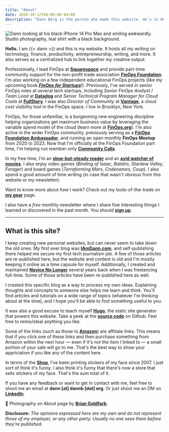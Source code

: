 ```yaml
---
title: "About"
date: 2020-10-12T08:00:00-04:00
description: "Dann Berg is the person who made this website. He's in New York City."
---
```

![Dann looking at his black iPhone 14 Pro Max and smiling awkwardly. Studio photography, teal shirt with a black background.](/images/dann-looking-at-phone.jpg)

**Hello.** I am {{< dann >}} and this is my website. It hosts all my writing on technology, finance, productivity, entrepreneurship, writing, and more. It also serves as a centralized hub to link together my creative output.

Professionally, I lead FinOps at **[Squarespace](https://www.squarespace.com)** and provide part-time community support for the non-profit trade association **[FinOps Foundation](https://finops.org)**. I'm also working on a few independent educational FinOps projects (like my upcoming book ***[FinOps for Startups](https://finopsforstartups.com)***!). Previously, I've served in senior FinOps roles at several tech startups, including _Senior FinOps Analyst_ / _Team Lead_ at **[Datadog](https://www.datadoghq.com)** and _Senior Technical Program Manager for Cloud Costs_ at **[FullStory](https://www.fullstory.com/)**. I was also *Director of Community* at **[Vantage](https://www.vantage.sh/)**, a cloud cost visibility tool in the FinOps space. I live in Brooklyn, New York.

FinOps, for those unfamiliar, is a burgeoning new engineering discipline helping organizations get maximum business value by leveraging the variable spend model of the cloud (learn more at **[FinOps.org](https://www.finops.org/)**). I'm also active in the wider FinOps community, previously serving as a **[FinOps Foundation Ambassador](https://www.finops.org/about/ambassadors/#ambassadors)**, and running an open monthly **FinOps Meetup** from 2020 to 2023. Now that I'm officially at the FinOps Foundation part time, I'm helping run member-only **[Community Calls](https://www.finops.org/community/events/?prod_wp-events[toggle][has_spaces]=true&prod_wp-events[refinementList][tag][0]=Community%20Call&prod_wp-events[refinementList][region][0]=North%20America)**.

In my free time, I'm an **[slow-but-steady reader](https://www.goodreads.com/dannb)** and an **[avid watcher of movies](https://letterboxd.com/dannb/)**. I also enjoy video games (_Binding of Isaac_, _Balatro_, _Stardew Valley_, _Forager_) and board games (_Terraforming Mars_, _Codenames_, _Coup_). I also spend a good amount of time writing (in case that wasn't obvious from this website or my newsletter).

Want to know more about _how_ I work? Check out my tools-of-the-trade on **[my gear](https://dannb.org/my-gear/)** page.

I also have a _free_ monthly newsletter where I share five interesting things I learned or discovered in the past month. You should **[sign up](https://dannb.org/newsletter)**.

-------
## What is this site?

I keep creating new personal websites, but can never seem to take down the old ones. My first ever blog was **[IAmDann.com](http://iamdann.com)**, and self-publishing there helped me secure my first tech journalism job. A few of those articles are re-published here, but the website and content is old and I'm mostly keeping it online as a time capsule for myself. Additionally, I created and maintained **[Novice No Longer](http://novicenolonger.com)** several years back when I was freelancing full-time. Some of those articles have been re-published here as well.

I created this specific blog as a way to process my own ideas. Explaining thoughts and concepts to someone else helps me learn and think. You'll find articles and tutorials on a wide range of topics (whatever I'm thinking about at the time), and I hope you'll be able to find something useful to you.

It was also a good excuse to teach myself **[Hugo](https://gohugo.io/)**, the static site generator that powers this website. Take a peek at the **[source code](https://github.com/dannberg/dannb-org)** on Github. Feel free to remix/steal anything you like.

Some of the links (such as those to **[Amazon](https://amzn.to/2WfxUFf)**) are affiliate links. This means that if you click one of these links and then purchase something from Amazon within the next hour — even if it's not the item I linked to — a small portion of your sale will go to me. That's the best way to show your appriciation if you like any of the content here.

In terms of the **[Shop](https://dannberg.storenvy.com/)**, I've been printing stickers of my face since 2007. I just sort of think it's funny. I also think it's funny that there's now a store that sells stickers of my face. That's the sum total of it.

If you have any feedback or want to get in contact with me, feel free to shoot me an email at **dann [at] dannb [dot] org**. Or just shoot me an DM on **[LinkedIn](https://www.linkedin.com/in/dannberg/)**.

📸 Photography on About page by **[Brian Goldfarb](https://www.briangophoto.com)**.

**Disclosure:** _The opinions expressed here are my own and do not represent those of my employer, or any other party. Usually no one sees them before they're published._
